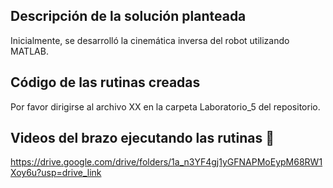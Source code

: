 ## Descripción de la solución planteada

Inicialmente, se desarrolló la cinemática inversa del robot utilizando MATLAB.


## Código de las rutinas creadas

Por favor dirigirse al archivo XX en la carpeta Laboratorio_5 del repositorio.


## Videos del brazo ejecutando las rutinas :movie_camera:

https://drive.google.com/drive/folders/1a_n3YF4gj1yGFNAPMoEypM68RW1Xoy6u?usp=drive_link
